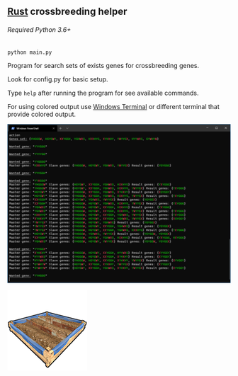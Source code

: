 ## [Rust](https://rust.facepunch.com/) crossbreeding helper

###### Required Python 3.6+

`python main.py`

Program for search sets of exists genes for crossbreeding genes.

Look for config.py for basic setup. 

Type `help` after running the program for see available commands.

For using colored output use [Windows Terminal](https://www.microsoft.com/ru-ru/p/windows-terminal/9n0dx20hk701) or different terminal that provide colored output.

![Screenshot](https://github.com/milypoint/playrust_crossbreeding/blob/master/data/screenshot.png?raw=true)

![PlanterBox](https://github.com/milypoint/playrust_crossbreeding/blob/master/data/planter_large.png?raw=true)